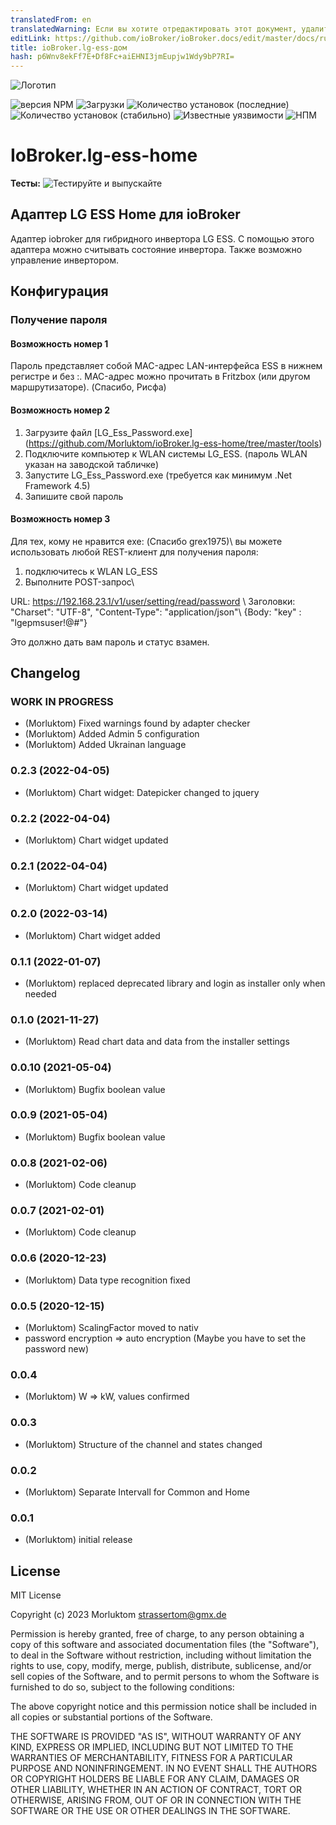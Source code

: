 ```yaml
---
translatedFrom: en
translatedWarning: Если вы хотите отредактировать этот документ, удалите поле «translatedFrom», в противном случае этот документ будет снова автоматически переведен
editLink: https://github.com/ioBroker/ioBroker.docs/edit/master/docs/ru/adapterref/iobroker.lg-ess-home/README.md
title: ioBroker.lg-ess-дом
hash: p6Wnv8ekFf7E+Df8Fc+aiEHNI3jmEupjw1Wdy9bP7RI=
---
```

![Логотип](../../../en/adapterref/iobroker.lg-ess-home/admin/lg-ess-home.png)

![версия NPM](http://img.shields.io/npm/v/iobroker.lg-ess-home.svg)
![Загрузки](https://img.shields.io/npm/dm/iobroker.lg-ess-home.svg)
![Количество установок (последние)](http://iobroker.live/badges/lg-ess-home-installed.svg)
![Количество установок (стабильно)](http://iobroker.live/badges/lg-ess-home-stable.svg)
![Известные уязвимости](https://snyk.io/test/github/Morluktom/ioBroker.lg-ess-home/badge.svg)
![НПМ](https://nodei.co/npm/iobroker.lg-ess-home.png?downloads=true)

# IoBroker.lg-ess-home
**Тесты:** ![Тестируйте и выпускайте](https://github.com/Morluktom/ioBroker.lg-ess-home/workflows/Test%20and%20Release/badge.svg)

## Адаптер LG ESS Home для ioBroker
Адаптер iobroker для гибридного инвертора LG ESS. С помощью этого адаптера можно считывать состояние инвертора. Также возможно управление инвертором.

## Конфигурация
### Получение пароля
#### Возможность номер 1
Пароль представляет собой MAC-адрес LAN-интерфейса ESS в нижнем регистре и без :.
MAC-адрес можно прочитать в Fritzbox (или другом маршрутизаторе). (Спасибо, Рисфа)

#### Возможность номер 2
1. Загрузите файл [LG_Ess_Password.exe] (https://github.com/Morluktom/ioBroker.lg-ess-home/tree/master/tools)
1. Подключите компьютер к WLAN системы LG_ESS. (пароль WLAN указан на заводской табличке)
1. Запустите LG_Ess_Password.exe (требуется как минимум .Net Framework 4.5)
1. Запишите свой пароль

#### Возможность номер 3
Для тех, кому не нравится exe: (Спасибо grex1975)\ вы можете использовать любой REST-клиент для получения пароля:

1. подключитесь к WLAN LG_ESS
1. Выполните POST-запрос\

URL: https://192.168.23.1/v1/user/setting/read/password \ Заголовки: "Charset": "UTF-8", "Content-Type": "application/json"\ {Body: "key" : "lgepmsuser!@#"}

Это должно дать вам пароль и статус взамен.

## Changelog
<!--
    Placeholder for the next version (at the beginning of the line):
    ### **WORK IN PROGRESS**
-->
### **WORK IN PROGRESS**
* (Morluktom) Fixed warnings found by adapter checker
* (Morluktom) Added Admin 5 configuration
* (Morluktom) Added Ukrainan language

### 0.2.3 (2022-04-05)
* (Morluktom) Chart widget: Datepicker changed to jquery

### 0.2.2 (2022-04-04)
* (Morluktom) Chart widget updated

### 0.2.1 (2022-04-04)
* (Morluktom) Chart widget updated

### 0.2.0 (2022-03-14)
* (Morluktom) Chart widget added

### 0.1.1 (2022-01-07)
* (Morluktom) replaced deprecated library and login as installer only when needed

### 0.1.0 (2021-11-27)
* (Morluktom) Read chart data and data from the installer settings

### 0.0.10 (2021-05-04)
* (Morluktom) Bugfix boolean value

### 0.0.9 (2021-05-04)
* (Morluktom) Bugfix boolean value

### 0.0.8 (2021-02-06)
* (Morluktom) Code cleanup

### 0.0.7 (2021-02-01)
* (Morluktom) Code cleanup

### 0.0.6 (2020-12-23)
* (Morluktom) Data type recognition fixed

### 0.0.5 (2020-12-15)
* (Morluktom) ScalingFactor moved to nativ
* password encryption => auto encryption (Maybe you have to set the password new)

### 0.0.4
* (Morluktom) W => kW, values confirmed

### 0.0.3
* (Morluktom) Structure of the channel and states changed

### 0.0.2
* (Morluktom) Separate Intervall for Common and Home

### 0.0.1
* (Morluktom) initial release

## License
MIT License

Copyright (c) 2023 Morluktom <strassertom@gmx.de>

Permission is hereby granted, free of charge, to any person obtaining a copy
of this software and associated documentation files (the "Software"), to deal
in the Software without restriction, including without limitation the rights
to use, copy, modify, merge, publish, distribute, sublicense, and/or sell
copies of the Software, and to permit persons to whom the Software is
furnished to do so, subject to the following conditions:

The above copyright notice and this permission notice shall be included in all
copies or substantial portions of the Software.

THE SOFTWARE IS PROVIDED "AS IS", WITHOUT WARRANTY OF ANY KIND, EXPRESS OR
IMPLIED, INCLUDING BUT NOT LIMITED TO THE WARRANTIES OF MERCHANTABILITY,
FITNESS FOR A PARTICULAR PURPOSE AND NONINFRINGEMENT. IN NO EVENT SHALL THE
AUTHORS OR COPYRIGHT HOLDERS BE LIABLE FOR ANY CLAIM, DAMAGES OR OTHER
LIABILITY, WHETHER IN AN ACTION OF CONTRACT, TORT OR OTHERWISE, ARISING FROM,
OUT OF OR IN CONNECTION WITH THE SOFTWARE OR THE USE OR OTHER DEALINGS IN THE
SOFTWARE.
